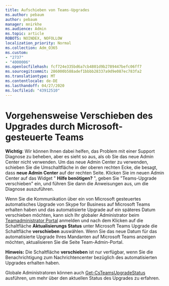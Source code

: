 ```yaml
---
title: Aufschieben von Teams-Upgrades
ms.author: pebaum
author: pebaum
manager: mnirkhe
ms.audience: Admin
ms.topic: article
ROBOTS: NOINDEX, NOFOLLOW
localization_priority: Normal
ms.collection: Adm_O365
ms.custom:
- "2737"
- "4000006"
ms.openlocfilehash: fcf724e335bd6a7cb4801d9b2789447befc06ff7
ms.sourcegitcommit: 286000b588adef1bbbb28337a9d9e087ec783fa2
ms.translationtype: MT
ms.contentlocale: de-DE
ms.lasthandoff: 04/27/2020
ms.locfileid: "43912510"
---
```

# <a name="how-to-postpone-the-microsoft-driven-teams-upgrade"></a>Vorgehensweise Verschieben des Upgrades durch Microsoft-gesteuerte Teams

**Wichtig**: Wir können Ihnen dabei helfen, das Problem mit einer Support Diagnose zu beheben, aber es sieht so aus, als ob Sie das neue Admin Center nicht verwenden. Um das neue Admin Center zu verwenden, schieben Sie die Umschaltfläche in der oberen rechten Ecke, die besagt, dass **neue Admin Center** auf der rechten Seite. Klicken Sie im neuen Admin Center auf das Widget " **Hilfe benötigen?** ", geben Sie "Teams-Upgrade verschieben" ein, und führen Sie dann die Anweisungen aus, um die Diagnose auszuführen.

Wenn Sie die Kommunikation über ein von Microsoft gesteuertes automatisches Upgrade von Skype for Business auf Microsoft Teams erhalten haben und das automatisierte Upgrade auf ein späteres Datum verschieben möchten, kann sich Ihr globaler Administrator beim [Teamadministrator Portal](https://admin.teams.microsoft.com/dashboard) anmelden und nach dem Klicken auf die Schaltfläche **Aktualisierungs Status** unter Microsoft Teams Upgrade die Schaltfläche **verschieben** auswählen. Wenn Sie das neue Datum für das automatisierte Upgrade Ihres Mandanten auf Microsoft Teams anzeigen möchten, aktualisieren Sie die Seite Team-Admin-Portal.

**Hinweis:** Die Schaltfläche **verschieben** ist nur verfügbar, wenn Sie die Benachrichtigung zum Nachrichtencenter bezüglich des automatisierten Upgrades erhalten haben. 

Globale Administratoren können auch [Get-CsTeamsUpgradeStatus](https://docs.microsoft.com/powershell/module/skype/get-csteamsupgradestatus?view=skype-ps) ausführen, um mehr über den aktuellen Status des Upgrades zu erfahren.

